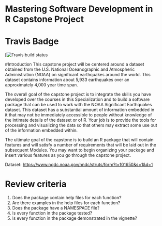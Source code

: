 # Mastering Software Development in R Capstone Project

# Travis Badge
 <!-- badges: start -->
  [![Travis build status](https://travis-ci.com/willojs/earthquakesNOAA.svg?branch=master)
  <!-- badges: end -->

#Introduction
This capstone project will be centered around a dataset obtained from the U.S. National Oceanographic and Atmospheric Administration (NOAA) on significant earthquakes around the world. This dataset contains information about 5,933 earthquakes over an approximately 4,000 year time span.

The overall goal of the capstone project is to integrate the skills you have developed over the courses in this Specialization and to build a software package that can be used to work with the NOAA Significant Earthquakes dataset. This dataset has a substantial amount of information embedded in it that may not be immediately accessible to people without knowledge of the intimate details of the dataset or of R. Your job is to provide the tools for processing and visualizing the data so that others may extract some use out of the information embedded within.

The ultimate goal of the capstone is to build an R package that will contain features and will satisfy a number of requirements that will be laid out in the subsequent Modules. You may want to begin organizing your package and insert various features as you go through the capstone project.

Dataset: https://www.ngdc.noaa.gov/nndc/struts/form?t=101650&s=1&d=1

# Review criteria

1. Does the package contain help files for each function?
2. Are there examples in the help files for each function?
3. Does the package have a NAMESPACE file?
4. Is every function in the package tested?
5. Is every function in the package demonstrated in the vignette?
